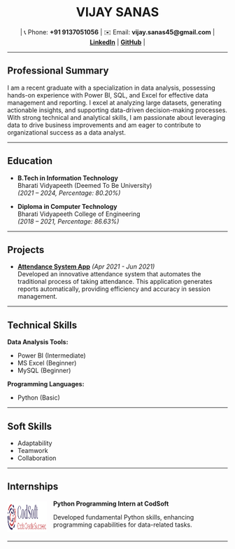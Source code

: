 <h1 align="center">VIJAY SANAS</h1>

<p align="center">
  | 📞 Phone: <b>+91 9137051056</b> | ✉️ Email: <b>vijay.sanas45@gmail.com</b> | 
  <a href="https://www.linkedin.com/in/vijay-sanas-2056b3253/"><b>LinkedIn</b></a> | 
  <a href="https://github.com/VijaySanas3"><b>GitHub</b></a> |
</p>

---

<h2>Professional Summary</h2>

<p>I am a recent graduate with a specialization in data analysis, possessing hands-on experience with Power BI, SQL, and Excel for effective data management and reporting. I excel at analyzing large datasets, generating actionable insights, and supporting data-driven decision-making processes. With strong technical and analytical skills, I am passionate about leveraging data to drive business improvements and am eager to contribute to organizational success as a data analyst.</p>

---

<h2>Education</h2>

- **B.Tech in Information Technology**  
  Bharati Vidyapeeth (Deemed To Be University)  
  *(2021 – 2024, Percentage: 80.20%)*  

- **Diploma in Computer Technology**  
  Bharati Vidyapeeth College of Engineering  
  *(2018 – 2021, Percentage: 86.63%)*  

---

<h2>Projects</h2>

- **[Attendance System App](https://ijarcce.com/wp-content/uploads/2021/06/IJARCCE.2021.10639.pdf)** *(Apr 2021 - Jun 2021)*  
  Developed an innovative attendance system that automates the traditional process of taking attendance. This application generates reports automatically, providing efficiency and accuracy in session management.

---

<h2>Technical Skills</h2>

**Data Analysis Tools:**

- Power BI (Intermediate)
- MS Excel (Beginner)
- MySQL (Beginner)

**Programming Languages:**

- Python (Basic)

---

<h2>Soft Skills</h2>

- Adaptability
- Teamwork
- Collaboration

---

<h2>Internships</h2>

<div style="overflow: hidden; display: flex; align-items: center; margin-bottom: 15px;">
  <img align="left" height="70px" width="90px" alt="CodSoft" src="codsoft logo.png?raw=true" style="margin-right: 15px;"/>
  <div>
    <b>Python Programming Intern at CodSoft</b><br>
    <p>Developed fundamental Python skills, enhancing programming capabilities for data-related tasks.</p>
  </div>
</div>

---
